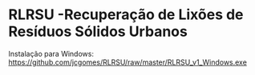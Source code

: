# RLRSU -Recuperação de Lixões de Resíduos Sólidos Urbanos
Instalação para Windows: https://github.com/jcgomes/RLRSU/raw/master/RLRSU_v1_Windows.exe
